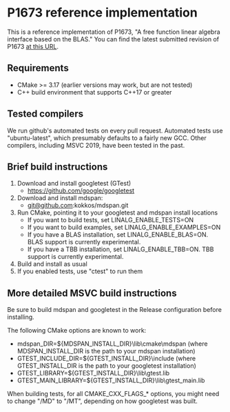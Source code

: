 # P1673 reference implementation

This is a reference implementation of P1673,
"A free function linear algebra interface based on the BLAS."
You can find the latest submitted revision of P1673
[at this URL](https://wg21.link/p1673).

## Requirements

  - CMake >= 3.17 (earlier versions may work, but are not tested)
  - C++ build environment that supports C++17 or greater

## Tested compilers

We run github's automated tests on every pull request.
Automated tests use "ubuntu-latest",
which presumably defaults to a fairly new GCC.
Other compilers, including MSVC 2019, have been tested in the past.

## Brief build instructions

1. Download and install googletest (GTest)
   - https://github.com/google/googletest
2. Download and install mdspan:
   - git@github.com:kokkos/mdspan.git
3. Run CMake, pointing it to your googletest and mdspan install locations
   - If you want to build tests, set LINALG_ENABLE_TESTS=ON
   - If you want to build examples, set LINALG_ENABLE_EXAMPLES=ON
   - If you have a BLAS installation, set LINALG_ENABLE_BLAS=ON.
     BLAS support is currently experimental.
   - If you have a TBB installation, set LINALG_ENABLE_TBB=ON.
     TBB support is currently experimental.
4. Build and install as usual
5. If you enabled tests, use "ctest" to run them

## More detailed MSVC build instructions

Be sure to build mdspan and googletest in the Release configuration before installing.

The following CMake options are known to work:

- mdspan_DIR=${MDSPAN_INSTALL_DIR}\lib\cmake\mdspan
  (where MDSPAN_INSTALL_DIR is the path to your mdspan installation)
- GTEST_INCLUDE_DIR=${GTEST_INSTALL_DIR}\include
  (where GTEST_INSTALL_DIR is the path to your googletest installation)
- GTEST_LIBRARY=${GTEST_INSTALL_DIR}\lib\gtest.lib
- GTEST_MAIN_LIBRARY=${GTEST_INSTALL_DIR}\lib\gtest_main.lib

When building tests, for all CMAKE_CXX_FLAGS_* options,
you might need to change "/MD" to "/MT", depending on how googletest was built.
